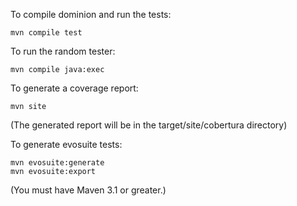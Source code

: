 To compile dominion and run the tests:

    mvn compile test

To run the random tester:

    mvn compile java:exec

To generate a coverage report:

    mvn site

(The generated report will be in the target/site/cobertura directory)

To generate evosuite tests:
    
    mvn evosuite:generate
    mvn evosuite:export

(You must have Maven 3.1 or greater.)
